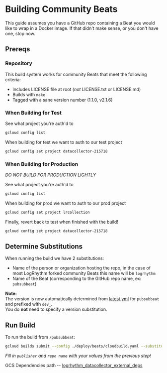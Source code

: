 # Building Community Beats

This guide assumes you have a GitHub repo containing a Beat you would like to wrap in a Docker image. If that didn't make sense, or you don't have one, stop now.

## Prereqs
### Repository
This build system works for community Beats that meet the following criteria:
- Includes LICENSE file at root (*not* LICENSE.txt or LICENSE.md)
- Builds with `make`
- Tagged with a sane version number (1.1.0, v2.1.6)

### When Building for Test
See what project you're auth'd to
```bash
gcloud config list
```
When building for test we want to auth to our test project
```bash
gcloud config set project datacollector-215718
```

### When Building for Production
*DO NOT BUILD FOR PRODUCTION LIGHTLY*

See what project you're auth'd to
```bash
gcloud config list
```
When building for prod we want to auth to our prod project
```bash
gcloud config set project lrcollection
```
Finally, revert back to test when finished with the build!
```bash
gcloud config set project datacollector-215718
```

## Determine Substitutions
When running the build we have 2 substitutions:
- Name of the person or organization hosting the repo, in the case of most LogRhythm forked community Beats this name will be `logrhythm`
- Name of the Beat (corresponding to the GitHub repo name, ex: `pubsubbeat`)

**Note:**  
The version is now automatically determined from [latest.yml](https://raw.githubusercontent.com/logrhythm/versions/master/latest.yml) for `pubsubbeat` and prefixed with `dev_`.  
You do **not** need to specify a version substitution.

## Run Build
To run the build from `/pubsubbeat`:
```bash
gcloud builds submit --config ./deploy/beats/cloudbuild.yaml --substitutions=_BEAT_PUBLISHER="publisher",_BEAT_NAME="repo name"
```
*Fill in `publisher` and `repo name` with your values from the previous step!*

GCS Dependencies path -- [logrhythm_datacollector_external_deps](https://console.cloud.google.com/storage/browser/logrhythm_datacollector_external_deps;tab=objects?forceOnBucketsSortingFiltering=false&project=datacollector-215718&prefix=&forceOnObjectsSortingFiltering=false)